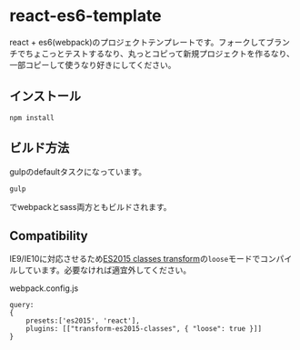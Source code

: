 # react-es6-template

react + es6(webpack)のプロジェクトテンプレートです。フォークしてブランチでちょこっとテストするなり、丸っとコピって新規プロジェクトを作るなり、一部コピーして使うなり好きにしてください。

## インストール

```
npm install
```

## ビルド方法

gulpのdefaultタスクになっています。

```
gulp
```

でwebpackとsass両方ともビルドされます。

## Compatibility

IE9/IE10に対応させるため[ES2015 classes transform](https://babeljs.io/docs/plugins/transform-es2015-classes/)の`loose`モードでコンパイルしています。必要なければ適宜外してください。

webpack.config.js
```ｊｓ
query:
{
    presets:['es2015', 'react'],
    plugins: [["transform-es2015-classes", { "loose": true }]]
}
```
